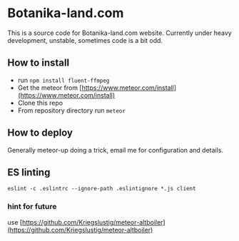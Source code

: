 # Botanika-land.com

This is a source code for Botanika-land.com website. Currently under heavy development, unstable, sometimes code is a bit odd.

## How to install
 - run
 ``
 npm install fluent-ffmpeg
 ``
 - Get the meteor from [https://www.meteor.com/install](https://www.meteor.com/install)
 - Clone this repo
 - From repository directory run ``meteor``

## How to deploy
Generally meteor-up doing a trick, email me for configuration and details.

## ES linting

  ``eslint -c .eslintrc --ignore-path .eslintignore *.js client``


### hint for future
use [https://github.com/Kriegslustig/meteor-altboiler](https://github.com/Kriegslustig/meteor-altboiler)
